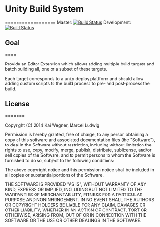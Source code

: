 # Unity Build System
==================
Master: [![Build Status](https://travis-ci.org/kwnetzwelt/unity-build-system.svg?branch=master)](https://travis-ci.org/kwnetzwelt/unity-build-system)
Development: [![Build Status](https://travis-ci.org/kwnetzwelt/unity-build-system.svg?branch=development)](https://travis-ci.org/kwnetzwelt/unity-build-system)

## Goal
====

Provide an Editor Extension which allows adding multiple build targets and batch building all, one or a subset of these targets. 

Each target corresponds to a unity deploy plattform and should allow adding custom scripts to the build process to pre- and post-process the build. 

## License
=======


Copyright (C) 2014 Kai Wegner, Marcel Ludwig


Permission is hereby granted, free of charge, to any person obtaining a copy of this software and associated documentation files (the "Software"), to deal in the Software without restriction, including without limitation the rights to use, copy, modify, merge, publish, distribute, sublicense, and/or sell copies of the Software, and to permit persons to whom the Software is furnished to do so, subject to the following conditions:

The above copyright notice and this permission notice shall be included in all copies or substantial portions of the Software.

THE SOFTWARE IS PROVIDED "AS IS", WITHOUT WARRANTY OF ANY KIND, EXPRESS OR IMPLIED, INCLUDING BUT NOT LIMITED TO THE WARRANTIES OF MERCHANTABILITY, FITNESS FOR A PARTICULAR PURPOSE AND NONINFRINGEMENT. IN NO EVENT SHALL THE AUTHORS OR COPYRIGHT HOLDERS BE LIABLE FOR ANY CLAIM, DAMAGES OR OTHER LIABILITY, WHETHER IN AN ACTION OF CONTRACT, TORT OR OTHERWISE, ARISING FROM, OUT OF OR IN CONNECTION WITH THE SOFTWARE OR THE USE OR OTHER DEALINGS IN THE SOFTWARE.